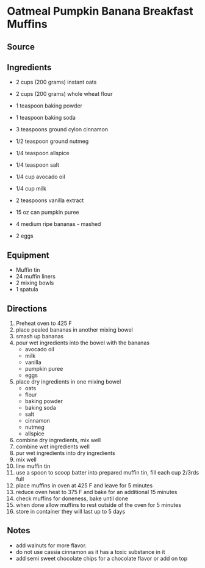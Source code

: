 ---
---

# Oatmeal Pumpkin Banana Breakfast Muffins

## Source

## Ingredients

- 2 cups (200 grams) instant oats
- 2 cups (200 grams) whole wheat flour
- 1 teaspoon baking powder
- 1 teaspoon baking soda
- 3 teaspoons ground cylon cinnamon
- 1/2 teaspoon ground nutmeg
- 1/4 teaspoon allspice
- 1/4 teaspoon salt


- 1/4 cup avocado oil
- 1/4 cup milk
- 2 teaspoons vanilla extract
- 15 oz can pumpkin puree
- 4 medium ripe bananas - mashed
- 2 eggs

## Equipment

- Muffin tin
- 24 muffin liners
- 2 mixing bowls
- 1 spatula

## Directions

1. Preheat oven to 425 F
1. place pealed bananas in another mixing bowel
1. smash up bananas
1. pour wet ingredients into the bowel with the bananas
    - avocado oil
    - milk
    - vanilla
    - pumpkin puree
    - eggs
1. place dry ingredients in one mixing bowel
    - oats
    - flour
    - baking powder
    - baking soda
    - salt
    - cinnamon
    - nutmeg
    - allspice
1. combine dry ingredients, mix well
1. combine wet ingredients well
1. pur wet ingredients into dry ingredients
1. mix well
1. line muffin tin
1. use a spoon to scoop batter into prepared muffin tin, fill each cup 2/3rds full
1. place muffins in oven at 425 F and leave for 5 minutes
1. reduce oven heat to 375 F and bake for an additional 15 minutes
1. check muffins for doneness, bake until done
1. when done allow muffins to rest outside of the oven for 5 minutes
1. store in container they will last up to 5 days

## Notes

- add walnuts for more flavor.
- do not use cassia cinnamon as it has a toxic substance in it
- add semi sweet chocolate chips for a chocolate flavor or add on top